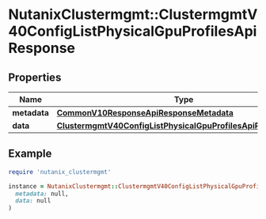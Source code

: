 # NutanixClustermgmt::ClustermgmtV40ConfigListPhysicalGpuProfilesApiResponse

## Properties

| Name | Type | Description | Notes |
| ---- | ---- | ----------- | ----- |
| **metadata** | [**CommonV10ResponseApiResponseMetadata**](CommonV10ResponseApiResponseMetadata.md) |  | [optional] |
| **data** | [**ClustermgmtV40ConfigListPhysicalGpuProfilesApiResponseData**](ClustermgmtV40ConfigListPhysicalGpuProfilesApiResponseData.md) |  | [optional] |

## Example

```ruby
require 'nutanix_clustermgmt'

instance = NutanixClustermgmt::ClustermgmtV40ConfigListPhysicalGpuProfilesApiResponse.new(
  metadata: null,
  data: null
)
```

